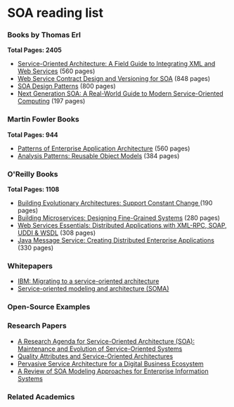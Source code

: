 # SOA reading list

### Books by Thomas Erl 
**Total Pages: 2405**

* [Service-Oriented Architecture: A Field Guide to Integrating XML and Web Services](https://www.amazon.com/gp/product/0131428985/ref=dbs_a_def_rwt_hsch_vapi_taft_p1_i9) (560 pages)
* [Web Service Contract Design and Versioning for SOA](https://www.amazon.com/gp/product/B004XVIWVG/ref=dbs_a_def_rwt_hsch_vapi_taft_p1_i8) (848 pages)
* [SOA Design Patterns](https://www.amazon.com/gp/product/B00139VU0Q/ref=dbs_a_def_rwt_hsch_vapi_taft_p1_i3) (800 pages)
* [Next Generation SOA: A Real-World Guide to Modern Service-Oriented Computing](https://www.amazon.com/gp/product/B00P2JSPPQ/ref=dbs_a_def_rwt_hsch_vapi_taft_p1_i2) (197 pages)

### Martin Fowler Books
**Total Pages: 944**

* [Patterns of Enterprise Application Architecture](https://www.amazon.com/gp/product/0321127420/ref=dbs_a_def_rwt_bibl_vppi_i2) (560 pages)
* [Analysis Patterns: Reusable Object Models](https://www.amazon.com/gp/product/B0186FU89I/ref=dbs_a_def_rwt_bibl_vppi_i8) (384 pages)

### O'Reilly Books
**Total Pages: 1108**

* [Building Evolutionary Architectures: Support Constant Change ](https://www.amazon.com/Building-Evolutionary-Architectures-Support-Constant-ebook/dp/B075RR1XVG/ref=pd_sim_351_3) (190 pages)
* [Building Microservices: Designing Fine-Grained Systems](https://www.amazon.com/Building-Microservices-Designing-Fine-Grained-Systems-ebook/dp/B00T3N7XB4/ref=pd_sim_351_2) (280 pages)
* [Web Services Essentials: Distributed Applications with XML-RPC, SOAP, UDDI & WSDL](https://www.amazon.com/Web-Services-Essentials-Distributed-Applications-ebook/dp/B0093T2B7E/ref=sr_1_9) (308 pages)
* [Java Message Service: Creating Distributed Enterprise Applications](https://www.amazon.com/Java-Message-Service-Distributed-Applications-ebook/dp/B002MV2Z3K/ref=sr_1_11) (330 pages)

### Whitepapers
* [IBM: Migrating to a service-oriented architecture](http://129.35.224.15/software/info/openenvironment/G224-7298-00_Final.pdf)
* [Service-oriented modeling and architecture (SOMA)](https://www.ibm.com/developerworks/library/ws-soa-design1/index.html)

### Open-Source Examples

### Research Papers
* [A Research Agenda for Service-Oriented Architecture (SOA): Maintenance and Evolution of Service-Oriented Systems](http://www.dtic.mil/dtic/tr/fulltext/u2/a522530.pdf) 
* [Quality Attributes and Service-Oriented Architectures](https://resources.sei.cmu.edu/asset_files/TechnicalNote/2005_004_001_14489.pdf)
* [Pervasive Service Architecture for a Digital Business Ecosystem](https://arxiv.org/pdf/cs/0408047.pdf)
* [A Review of SOA Modeling Approaches for Enterprise Information Systems](https://core.ac.uk/download/pdf/82710561.pdf)

### Related Academics
